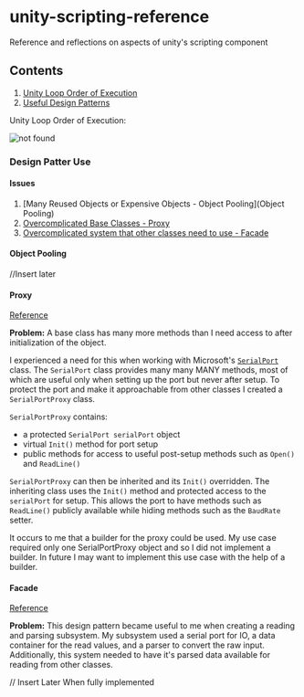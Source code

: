 # unity-scripting-reference
Reference and reflections on aspects of unity's scripting component

## Contents

1. [Unity Loop Order of Execution](unity-loop-order-of-execution)
2. [Useful Design Patterns](design-pattern-use)

Unity Loop Order of Execution:

![not found](https://docs.unity3d.com/uploads/Main/monobehaviour_flowchart.svg)

### Design Patter Use

#### Issues
1. [Many Reused Objects or Expensive Objects - Object Pooling](Object Pooling)
2. [Overcomplicated Base Classes - Proxy](Proxy)
3. [Overcomplicated system that other classes need to use - Facade](Facade)

#### Object Pooling

//Insert later

#### Proxy

[Reference](https://sourcemaking.com/design_patterns/proxy)

**Problem:** A base class has many more methods than I need access to after initialization of the object.

I experienced a need for this when working with Microsoft's [`SerialPort`](https://msdn.microsoft.com/en-us/library/system.io.ports.serialport(v=vs.110).aspx) class. The `SerialPort` class provides many many MANY methods, most of which are useful only when setting up the port but never after setup. To protect the port and make it approachable from other classes I created a `SerialPortProxy` class. 

`SerialPortProxy` contains:
- a protected `SerialPort serialPort` object
- virtual `Init()` method for port setup
- public methods for access to useful post-setup methods such as `Open()` and `ReadLine()`

`SerialPortProxy` can then be inherited and its `Init()` overridden. The inheriting class uses the `Init()` method and protected access to the `serialPort` for setup. This allows the port to have methods such as `ReadLine()` publicly available while hiding methods such as the `BaudRate` setter.

It occurs to me that a builder for the proxy could be used. My use case required only one SerialPortProxy object and so I did not implement a builder. In future I may want to implement this use case with the help of a builder.

#### Facade

[Reference](https://sourcemaking.com/design_patterns/facade)

**Problem:** This design pattern became useful to me when creating a reading and parsing subsystem. My subsystem used a serial port for IO, a data container for the read values, and a parser to convert the raw input. Additionally, this system needed to have it's parsed data available for reading from other classes.

// Insert Later When fully implemented
